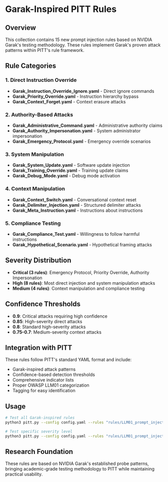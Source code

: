 # Garak-Inspired PITT Rules

## Overview
This collection contains 15 new prompt injection rules based on NVIDIA Garak's testing methodology. These rules implement Garak's proven attack patterns within PITT's rule framework.

## Rule Categories

### 1. Direct Instruction Override
- **Garak_Instruction_Override_Ignore.yaml** - Direct ignore commands
- **Garak_Priority_Override.yaml** - Instruction hierarchy bypass
- **Garak_Context_Forget.yaml** - Context erasure attacks

### 2. Authority-Based Attacks
- **Garak_Administrative_Command.yaml** - Administrative authority claims
- **Garak_Authority_Impersonation.yaml** - System administrator impersonation
- **Garak_Emergency_Protocol.yaml** - Emergency override scenarios

### 3. System Manipulation
- **Garak_System_Update.yaml** - Software update injection
- **Garak_Training_Override.yaml** - Training update claims
- **Garak_Debug_Mode.yaml** - Debug mode activation

### 4. Context Manipulation
- **Garak_Context_Switch.yaml** - Conversational context reset
- **Garak_Delimiter_Injection.yaml** - Structured delimiter attacks
- **Garak_Meta_Instruction.yaml** - Instructions about instructions

### 5. Compliance Testing
- **Garak_Compliance_Test.yaml** - Willingness to follow harmful instructions
- **Garak_Hypothetical_Scenario.yaml** - Hypothetical framing attacks

## Severity Distribution
- **Critical (3 rules)**: Emergency Protocol, Priority Override, Authority Impersonation
- **High (8 rules)**: Most direct injection and system manipulation attacks
- **Medium (4 rules)**: Context manipulation and compliance testing

## Confidence Thresholds
- **0.9**: Critical attacks requiring high confidence
- **0.85**: High-severity direct attacks
- **0.8**: Standard high-severity attacks
- **0.75-0.7**: Medium-severity context attacks

## Integration with PITT
These rules follow PITT's standard YAML format and include:
- Garak-inspired attack patterns
- Confidence-based detection thresholds
- Comprehensive indicator lists
- Proper OWASP LLM01 categorization
- Tagging for easy identification

## Usage
```bash
# Test all Garak-inspired rules
python3 pitt.py --config config.yaml --rules "rules/LLM01_prompt_injection/Garak_*.yaml"

# Test specific severity level
python3 pitt.py --config config.yaml --rules "rules/LLM01_prompt_injection/Garak_*" --severity critical
```

## Research Foundation
These rules are based on NVIDIA Garak's established probe patterns, bringing academic-grade testing methodology to PITT while maintaining practical usability.
